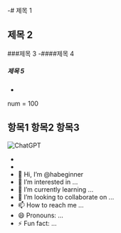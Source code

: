 -# 제목 1
## 제목 2
###제목 3
-####제목 4
##### 제목 5
-
num = 100

항목1
항목2
항목3
-
![ChatGPT](https://img.shields.io/badge/chatGPT-74aa9c?style=for-the-badge&logo=openai&logoColor=white)

-
-
- 👋 Hi, I’m @habeginner
- 👀 I’m interested in ...
- 🌱 I’m currently learning ...
- 💞️ I’m looking to collaborate on ...
- 📫 How to reach me ...
- 😄 Pronouns: ...
- ⚡ Fun fact: ...

<!---
habeginner/habeginner is a ✨ special ✨ repository because its `README.md` (this file) appears on your GitHub profile.
You can click the Preview link to take a look at your changes.
--->
